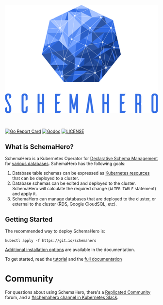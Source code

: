 <div align="center">
  <img alt="SchemaHero" src="./schemahero_logo.svg" width="600px" />
</div>
<br/>
<br/>

[![Go Report Card](https://goreportcard.com/badge/github.com/schemahero/schemahero?style=flat-square)](https://goreportcard.com/report/github.com/schemahero/schemahero)
[![Godoc](http://img.shields.io/badge/go-documentation-blue.svg?style=flat-square)](https://godoc.org/github.com/schemahero/schemahero)
[![LICENSE](https://img.shields.io/github/license/schemahero/schemahero.svg?style=flat-square)](https://github.com/schemahero/schemahero/blob/master/LICENSE)

## What is SchemaHero?

SchemaHero is a Kubernetes Operator for [Declarative Schema Management](https://schemahero.io/overview/about/declarative-schema-management/) for [various databases](https://schemahero.io/databases). SchemaHero has the following goals:

1. Database table schemas can be expressed as [Kubernetes resources](https://schemahero.io/docs/managing-tables/creating-tables/) that can be deployed to a cluster.
2. Database schemas can be edited and deployed to the cluster. SchemaHero will calculate the required change (`ALTER TABLE` statement) and apply it.
3. SchemaHero can manage databases that are deployed to the cluster, or external to the cluster (RDS, Google CloudSQL, etc).

## Getting Started

The recommended way to deploy SchemaHero is:

```
kubectl apply -f https://git.io/schemahero
```

[Additional installation options](https://git.io/schemahero) are available in the documentation.

To get started, read the [tutorial](https://schemahero.io/tutorial/) and the [full documentation](https://schemahero.io/docs/)

# Community

For questions about using SchemaHero, there's a [Replicated Community](https://help.replicated.com/community) forum, and a [#schemahero channel in Kubernetes Slack](https://kubernetes.slack.com/channels/schemahero).
